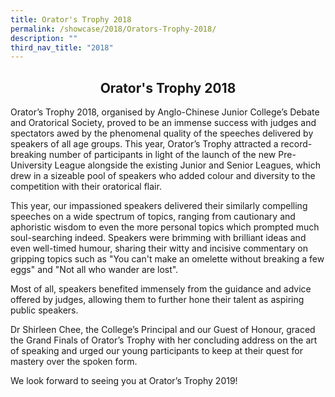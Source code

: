 ```yaml
---
title: Orator's Trophy 2018
permalink: /showcase/2018/Orators-Trophy-2018/
description: ""
third_nav_title: "2018"
---
```

## <center> Orator's Trophy 2018 </center>

Orator’s Trophy 2018, organised by Anglo-Chinese Junior College’s Debate and Oratorical Society, proved to be an immense success with judges and spectators awed by the phenomenal quality of the speeches delivered by speakers of all age groups. This year, Orator’s Trophy attracted a record-breaking number of participants in light of the launch of the new Pre-University League alongside the existing Junior and Senior Leagues, which drew in a sizeable pool of speakers who added colour and diversity to the competition with their oratorical flair.

  

This year, our impassioned speakers delivered their similarly compelling speeches on a wide spectrum of topics, ranging from cautionary and aphoristic wisdom to even the more personal topics which prompted much soul-searching indeed. Speakers were brimming with brilliant ideas and even well-timed humour, sharing their witty and incisive commentary on gripping topics such as "You can't make an omelette without breaking a few eggs" and "Not all who wander are lost".

  

Most of all, speakers benefited immensely from the guidance and advice offered by judges, allowing them to further hone their talent as aspiring public speakers.

  

Dr Shirleen Chee, the College’s Principal and our Guest of Honour, graced the Grand Finals of Orator’s Trophy with her concluding address on the art of speaking and urged our young participants to keep at their quest for mastery over the spoken form.

  

We look forward to seeing you at Orator’s Trophy 2019!